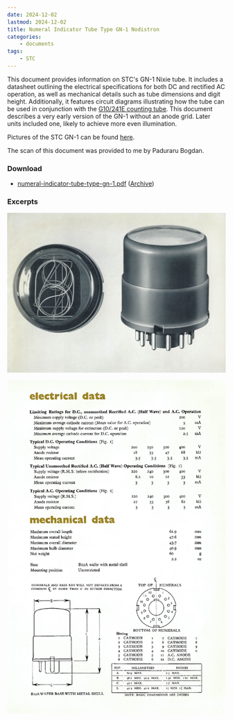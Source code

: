 ```yaml
---
date: 2024-12-02
lastmod: 2024-12-02
title: Numeral Indicator Tube Type GN-1 Nodistron
categories:
    - documents
tags:
    - STC
---
```


This document provides information on STC's GN-1 Nixie tube. It includes a datasheet outlining the electrical specifications for both DC and rectified AC operation, as well as mechanical details such as tube dimensions and digit height. Additionally, it features circuit diagrams illustrating how the tube can be used in conjunction with the [G10/241E counting tube](https://display-tubes.org/nomotron/stc-g10-241e/). This document describes a very early version of the GN-1 without an anode grid. Later units included one, likely to achieve more even illumination.

Pictures of the STC GN-1 can be found [here](/nixie/stc-gn-1/).

The scan of this document was provided to me by Paduraru Bogdan.

### Download

- [numeral-indicator-tube-type-gn-1.pdf](assets/numeral-indicator-tube-type-gn-1.pdf) ([Archive](https://archive.org/details/numeral-indicator-tube-type-gn-1))

### Excerpts

[![Numeral Indicator Tube Type GN-1 Nodistron](assets/2.jpg)](assets/2.jpg)

[![Numeral Indicator Tube Type GN-1 Nodistron](assets/1.jpg)](assets/1.jpg)